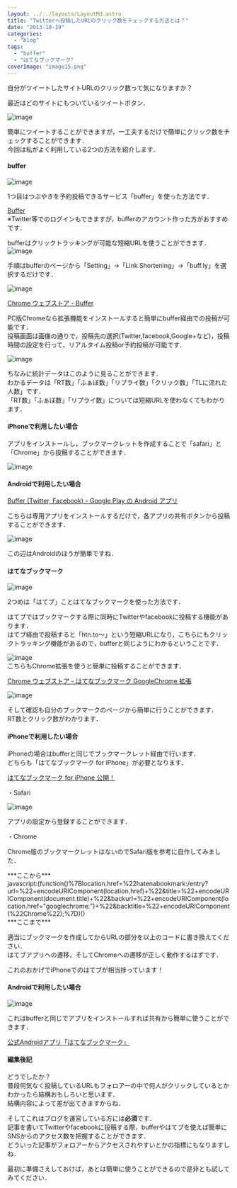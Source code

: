 ```yaml
---
layout: ../../layouts/LayoutMd.astro
title: "Twitterへ投稿したURLのクリック数をチェックする方法とは？"
date: "2013-10-19"
categories: 
  - "blog"
tags: 
  - "buffer"
  - "はてなブックマーク"
coverImage: "image15.png"
---
```


自分がツイートしたサイトURLのクリック数って気になりますか？

最近はどのサイトにもついているツイートボタン．

![image](/archive/images/image14.png "image")

簡単にツイートすることができますが，一工夫するだけで簡単にクリック数をチェックすることができます．  
今回は私がよく利用している2つの方法を紹介します．

#### buffer

![image](/archive/images/image15.png "image")

1つ目はつぶやきを予約投稿できるサービス「buffer」を使った方法です．

[Buffer](https://bufferapp.com/)  
※Twitter等でのログインもできますが，bufferのアカウント作った方がおすすめです．

bufferはクリックトラッキングが可能な短縮URLを使うことができます．  
![image](/archive/images/image16.png "image")

手順はbufferのページから「Setting」→「Link Shortening」→「buff.ly」を選択するだけです．

![image](/archive/images/image17.png "image")

[Chrome ウェブストア - Buffer](https://chrome.google.com/webstore/detail/buffer/noojglkidnpfjbincgijbaiedldjfbhh)

PC版Chromeなら拡張機能をインストールすると簡単にbuffer経由での投稿が可能です．  
投稿画面は画像の通りで，投稿先の選択(Twitter,facebook,Google+など)，投稿時間の設定を行って，リアルタイム投稿or予約投稿が可能です．

![image](/archive/images/image18.png "image")

ちなみに統計データはこのように見ることができます．  
わかるデータは「RT数」「ふぁぼ数」「リプライ数」「クリック数」「TLに流れた人数」です．  
「RT数」「ふぁぼ数」「リプライ数」については短縮URLを使わなくてもわかります．

#### iPhoneで利用したい場合

アプリをインストールし，ブックマークレットを作成することで「safari」と「Chrome」から投稿することができます．

![image](/archive/images/image19.png "image")

#### Androidで利用したい場合

[Buffer (Twitter, Facebook) - Google Play の Android アプリ](https://play.google.com/store/apps/details?id=org.buffer.android&hl=ja)

こちらは専用アプリをインストールするだけで，各アプリの共有ボタンから投稿することができます．

![image](/archive/images/image20.png "image")

この辺はAndroidのほうが簡単ですね．

#### はてなブックマーク

![image](/archive/images/image21.png "image")

2つめは「はてブ」ことはてなブックマークを使った方法です．

はてブではブックマークする際に同時にTwitterやfacebookに投稿する機能があります．  
はてブ経由で投稿すると「htn.to～」という短縮URLになり，こちらにもクリックトラッキング機能があるので，bufferと同じようにわかるということです．

![image](/archive/images/image22.png "image")  
こちらもChrome拡張を使うと簡単に投稿することができます．

[Chrome ウェブストア - はてなブックマーク GoogleChrome 拡張](https://chrome.google.com/webstore/detail/%E3%81%AF%E3%81%A6%E3%81%AA%E3%83%96%E3%83%83%E3%82%AF%E3%83%9E%E3%83%BC%E3%82%AF-googlechrome-%E6%8B%A1%E5%BC%B5/dnlfpnhinnjdgmjfpccajboogcjocdla?hl=ja)

![image](/archive/images/image23.png "image")

そして確認も自分のブックマークのページから簡単に行うことができます．  
RT数とクリック数がわかります．

#### iPhoneで利用したい場合

iPhoneの場合はbufferと同じでブックマークレット経由で行います．  
どちらも「はてなブックマーク for iPhone」が必要となります．

[はてなブックマーク for iPhone 公開！](http://b.hatena.ne.jp/guide/iphone)

・Safari

![image](/archive/images/image24.png "image")

アプリの設定から登録することができます．

・Chrome

Chrome版のブックマークレットはないのでSafari版を参考に自作してみました．

\*\*\*ここから\*\*\*  
javascript:(function()%7Blocation.href=%22hatenabookmark:/entry?url=%22+encodeURIComponent(location.href)+%22&title=%22+encodeURIComponent(document.title)+%22&backurl=%22+encodeURIComponent(location.href="googlechrome:")+%22&backtitle=%22+encodeURIComponent(%22Chrome%22);%7D)()  
\*\*\*ここまで\*\*\*

適当にブックマークを作成してからURLの部分を以上のコードに書き換えてください．  
はてブアプリへの遷移，そしてChromeへの遷移が正しく動作するはずです．

これのおかげでiPhoneでのはてブが相当捗っています！

#### Androidで利用したい場合

![image](/archive/images/image25.png "image")

これはbufferと同じでアプリをインストールすれば共有から簡単に使うことができます．

[公式Androidアプリ「はてなブックマーク」](http://b.hatena.ne.jp/guide/android_app)

#### 編集後記

どうでしたか？  
普段何気なく投稿しているURLもフォロアーの中で何人がクリックしているとかわかったら結構おもしろいと思います．  
結構内容によって差が出てきますからね．

そしてこれはブログを運営している方には**必須**です．  
記事を書いてTwitterやfacebookに投稿する際，bufferやはてブを使えば簡単にSNSからのアクセス数を把握することができます．  
どういった記事がフォロアーからアクセスされやすいとかの指標にもなりますしね．

最初に準備さえしておけば，あとは簡単に使うことができるので是非とも試してみてください．
